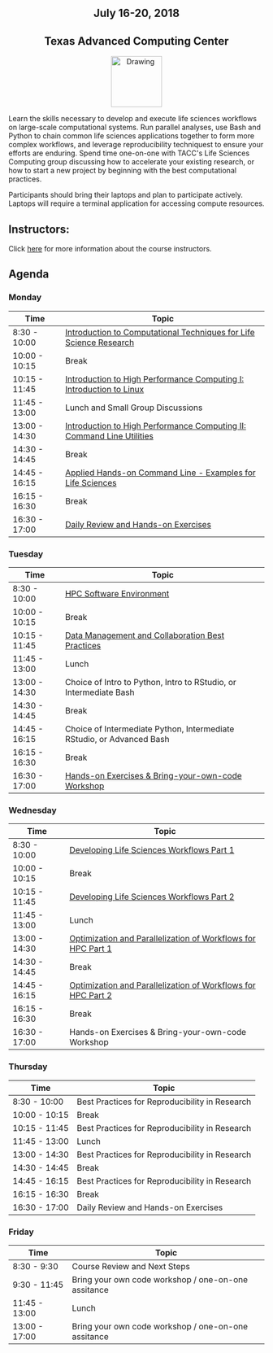 <center>
<h2>July 16-20, 2018</h2>
<h2>Texas Advanced Computing Center</h2></center>
<center><img src="https://www.tacc.utexas.edu/documents/1084364/1275944/tacc.png" alt="Drawing" style="height:100px;"/></center>

Learn the skills necessary to develop and execute life sciences workflows on large-scale computational systems. Run parallel analyses, use Bash and Python to chain common life sciences applications together to form more complex workflows, and leverage reproducibility techniquest to ensure your efforts are enduring. Spend time one-on-one with TACC's Life Sciences Computing group discussing how to accelerate your existing research, or how to start a new project by beginning with the best computational practices.

Participants should bring their laptops and plan to participate actively. Laptops will require a terminal application for accessing compute resources.

## Instructors:

Click [here](docs/instructors.md) for more information about the course instructors.

## Agenda

### Monday

| Time | Topic |
|----------|--------------------------------------------------|
|  8:30 - 10:00 | [Introduction to Computational Techniques for Life Science Research](docs/welcome/welcome_01.md) |
| 10:00 - 10:15 | Break |
| 10:15 - 11:45 | [Introduction to High Performance Computing I: Introduction to Linux](docs/intro_to_linux/intro_to_linux_01.md) |
| 11:45 - 13:00 | Lunch and Small Group Discussions|
| 13:00 - 14:30 | [Introduction to High Performance Computing II: Command Line Utilities](docs/intro_to_hpc/intro_to_hpc_01.md) |
| 14:30 - 14:45 | Break |
| 14:45 - 16:15 | [Applied Hands-on Command Line - Examples for Life Sciences](docs/gnu_utils/gnu_utils_01.md) |
| 16:15 - 16:30 | Break |
| 16:30 - 17:00 | [Daily Review and Hands-on Exercises](docs/hands_on_01.md) |

### Tuesday

| Time | Topic |
|--------|--------------------------------------------------|
|  8:30 - 10:00 | [HPC Software Environment](docs/hpc_software_environment/hpc_software_environment_01.md) |
| 10:00 - 10:15 | Break |
| 10:15 - 11:45 | [Data Management and Collaboration Best Practices](docs/data_management/data_management.md) |
| 11:45 - 13:00 | Lunch |
| 13:00 - 14:30 | Choice of Intro to Python, Intro to RStudio, or Intermediate Bash |
| 14:30 - 14:45 | Break |
| 14:45 - 16:15 | Choice of Intermediate Python, Intermediate RStudio, or Advanced Bash |
| 16:15 - 16:30 | Break |
| 16:30 - 17:00 | [Hands-on Exercises & Bring-your-own-code Workshop](docs/hands_on_02.md) |

### Wednesday

| Time | Topic |
|--------|--------------------------------------------------|
|  8:30 - 10:00 | [Developing Life Sciences Workflows Part 1](docs/workflows/workflows1_1.md) |
| 10:00 - 10:15 | Break |
| 10:15 - 11:45 | [Developing Life Sciences Workflows Part 2](docs/LSworflow2_JWS.md) |
| 11:45 - 13:00 | Lunch |
| 13:00 - 14:30 | [Optimization and Parallelization of Workflows for HPC Part 1](docs/optimization_parallelization/optimization_parallelization_01.md) |
| 14:30 - 14:45 | Break |
| 14:45 - 16:15 | [Optimization and Parallelization of Workflows for HPC Part 2](docs/optimization_parallelization/optimization_parallelization_04.md) |
| 16:15 - 16:30 | Break |
| 16:30 - 17:00 | Hands-on Exercises & Bring-your-own-code Workshop |

### Thursday

| Time | Topic |
|--------|--------------------------------------------------|
|  8:30 - 10:00 | Best Practices for Reproducibility in Research |
| 10:00 - 10:15 | Break |
| 10:15 - 11:45 | Best Practices for Reproducibility in Research |
| 11:45 - 13:00 | Lunch |
| 13:00 - 14:30 | Best Practices for Reproducibility in Research |
| 14:30 - 14:45 | Break |
| 14:45 - 16:15 | Best Practices for Reproducibility in Research |
| 16:15 - 16:30 | Break |
| 16:30 - 17:00 | Daily Review and Hands-on Exercises  |

### Friday

| Time | Topic |
|--------|--------------------------------------------------|
|  8:30 - 9:30  | Course Review and Next Steps |
|  9:30 - 11:45 | Bring your own code workshop / one-on-one assitance |
| 11:45 - 13:00 | Lunch |
| 13:00 - 17:00 | Bring your own code workshop / one-on-one assitance |
